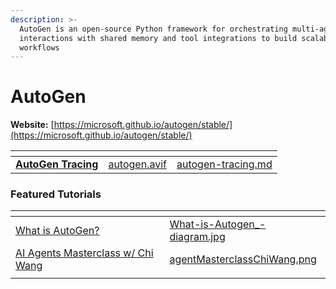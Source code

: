 ```yaml
---
description: >-
  AutoGen is an open-source Python framework for orchestrating multi-agent LLM
  interactions with shared memory and tool integrations to build scalable AI
  workflows
---
```


# AutoGen

**Website:** [https://microsoft.github.io/autogen/stable/](https://microsoft.github.io/autogen/stable/)

<table data-card-size="large" data-view="cards"><thead><tr><th></th><th data-hidden data-card-cover data-type="files"></th><th data-hidden data-card-target data-type="content-ref"></th></tr></thead><tbody><tr><td><a href="autogen-tracing.md"><strong>AutoGen Tracing</strong></a></td><td><a href="../../.gitbook/assets/autogen.avif">autogen.avif</a></td><td><a href="autogen-tracing.md">autogen-tracing.md</a></td></tr></tbody></table>

### Featured Tutorials&#x20;

<table data-view="cards"><thead><tr><th></th><th data-hidden data-card-cover data-type="files"></th></tr></thead><tbody><tr><td><a href="https://arize.com/blog/what-is-autogen/">What is AutoGen?</a></td><td><a href="../../.gitbook/assets/What-is-Autogen_-diagram.jpg">What-is-Autogen_-diagram.jpg</a></td></tr><tr><td><a href="https://www.youtube.com/watch?v=fuvcV8o5wb0">AI Agents Masterclass w/ Chi Wang</a></td><td><a href="../../.gitbook/assets/agentMasterclassChiWang.png">agentMasterclassChiWang.png</a></td></tr><tr><td></td><td></td></tr></tbody></table>

